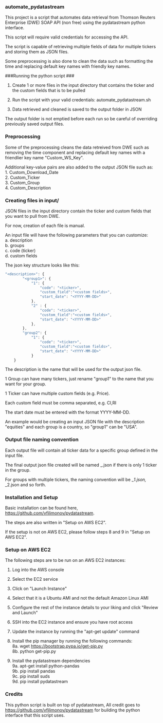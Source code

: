 ### automate_pydatastream ###
This project is a script that automates data retrieval from Thomson Reuters Enterprise (DWE) SOAP API (non free) using the pydatastream python interface. 

This script will require valid credentials for accessing the API.

The script is capable of retrieving multiple fields of data for multiple tickers and storing them as JSON files.

Some preprocessing is also done to clean the data such as formatting the time and replacing default key names with friendly key names.

###Running the python script ###

1. Create 1 or more files in the input directory that contains the ticker and the custom fields that is to be pulled

2. Run the script with your valid credentials:
	automate_pydatastream.sh <username> <password>

3. Data retrieved and cleaned is saved to the output folder in JSON

The output folder is not emptied before each run so be careful of overriding previously saved output files.

### Preprocessing ###

Some of the preprocessing cleans the data retreived from DWE such as removing the time component and replacing default key names with a friendlier key name "Custom_WS_Key". 

Additional key-value pairs are also added to the output JSON file such as:  
	1. Custom_Download_Date  
	2. Custom_Ticker  
	3. Custom_Group  
	4. Custom_Description  

### Creating files in input/ ###

JSON files in the input directory contain the ticker and custom fields that you want to pull from DWE. 

For now, creation of each file is manual. 

An input file will have the following parameters that you can customize:  
	a. description  
	b. groups  
	c. code (ticker)  
	d. custom fields  

The json key structure looks like this:
```javascript
"<description>": {  
		"<group1>": {  
			"1": {  
				"code": "<ticker>",  
				"custom_field":"<custom fields>",  
				"start_date": "<YYYY-MM-DD>"  
			},  
			"2" : {  
				"code": "<ticker>",  
				"custom_field":"<custom fields>",  
				"start_date": "<YYYY-MM-DD>"  
			},  
		},  
		"group2": {  
			"1": {  
				"code": "<ticker>",  
				"custom_field":"<custom fields>",  
				"start_date": "<YYYY-MM-DD>"  
			}  
	}  
```
The description is the name that will be used for the output json file. 

1 Group can have many tickers, just rename "group1" to the name that you want for your group.

1 Ticker can have multiple custom fields (e.g. Price).

Each custom field must be comma separated, e.g. CI,RI

The start date must be entered with the format YYYY-MM-DD.

An example would be creating an input JSON file with the description "equities" and each group is a country, so "group1" can be "USA". 


### Output file naming convention ###
Each output file will contain all ticker data for a specific group defined in the input file.

The final output json file created will be named <description>_<group>.json if there is only 1 ticker in the group. 

For groups with multiple tickers, the naming convention will be <description>_<group>_1.json, <description>_<group>_2.json and so forth. 

### Installation and Setup ###
Basic installation can be found here, https://github.com/vfilimonov/pydatastream. 

The steps are also written in "Setup on AWS EC2".

If the setup is not on AWS EC2, please follow steps 8 and 9 in "Setup on AWS EC2".

### Setup on AWS EC2 ###
The following steps are to be run on an AWS EC2 instances:
  
1. Log into the AWS console  
  
2. Select the EC2 service  
  
3. Click on "Launch Instance"  

4. Select that it is a Ubuntu AMI  and not the default Amazon Linux AMI  

5. Configure the rest of the instance details to your liking and click "Review and Launch"  

6. SSH into the EC2 instance and ensure you have root access  

7. Update the instance by running the "apt-get update" command  

8. Install the pip manager by running the following commands:  
	8a. wget https://bootstrap.pypa.io/get-pip.py  
	8b. python get-pip.py  

9. Install the pydatastream dependencies  
	9a. apt-get install python-pandas  
	9b. pip install pandas  
	9c. pip install suds  
	9d. pip install pydatastream  


### Credits ###
This python script is built on top of pydatastream, 
All credit goes to https://github.com/vfilimonov/pydatastream for building the python interface that this script uses. 